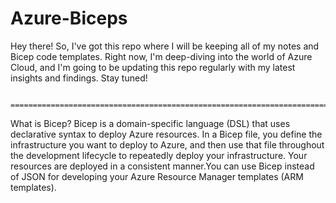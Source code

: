 # Azure-Biceps

Hey there! So, I've got this repo where I will be keeping all of my notes and Bicep code templates. Right now, I'm deep-diving into the world of Azure Cloud, and I'm going to be updating this repo regularly with my latest insights and findings. Stay tuned!

                                ===========================================================================================================
What is Bicep?
Bicep is a domain-specific language (DSL) that uses declarative syntax to deploy Azure resources. In a Bicep file, you define the infrastructure you want to deploy to Azure, and then use that file throughout the development lifecycle to repeatedly deploy your infrastructure. Your resources are deployed in a consistent manner.You can use Bicep instead of JSON for developing your Azure Resource Manager templates (ARM templates).
